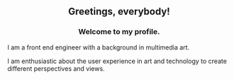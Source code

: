 <h2 align=center>Greetings, everybody!</h2>
<h3 align=center>Welcome to my profile.</h3>
<p>I am a front end engineer with a background in multimedia art. </p
<p>I am enthusiastic about the user experience in art and technology to create different perspectives and views.</p>
<!--
**aperezdom001/aperezdom001** is a ✨ _special_ ✨ repository because its `README.md` (this file) appears on your GitHub profile.


Here are some ideas to get you started:

- 🔭 I’m currently working on ...
- 🌱 I’m currently learning ...
- 👯 I’m looking to collaborate on ...
- 🤔 I’m looking for help with ...
- 💬 Ask me about ...
- 📫 How to reach me: ...
- 😄 Pronouns: ...
- ⚡ Fun fact: ...
-->




<p>&nbsp;<img align="center" src="https://github-readme-stats.vercel.app/api?username=aperezdom001&show_icons=true&locale=en&theme=radical&layout=compact" alt="aperezdom001" /></p>

[![Top Langs](https://github-readme-stats.vercel.app/api/top-langs/?username=aperezdom001&layout=compact)](https://github.com/aperezdom001/github-readme-stats)


![visitors](https://visitor-badge.glitch.me/badge?page_id=aperezdom001.aperezdom001)
